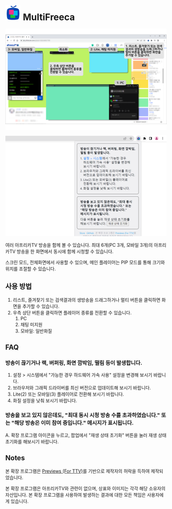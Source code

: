 # ![아이콘](icon.png) MultiFreeca

![스크린샷 1](1.png)

![스크린샷 2](2.png)

여러 아프리카TV 방송을 함께 볼 수 있습니다.
최대 6개(PC 3개, 모바일 3개)의 아프리카TV 방송을 한 화면에서 동시에 함께 시청할 수 있습니다.

스크린 모드, 전체화면에서 사용할 수 있으며, 메인 플레이어는 PIP 모드를 통해 크기와 위치를 조절할 수 있습니다.

## 사용 방법

1. 리스트, 즐겨찾기 또는 검색결과의 생방송을 드래그하거나 멀티 버튼을 클릭하면 화면을 추가할 수 있습니다.
2. 우측 상단 버튼을 클릭하면 플레이어 종류를 전환할 수 있습니다.
   1. PC
   2. 채팅 미지원
   3. 모바일: 일반화질

## FAQ

### 방송이 끊기거나 랙, 버퍼링, 화면 깜박임, 떨림 등이 발생합니다.

1. 설정 > 시스템에서 "가능한 경우 하드웨어 가속 사용" 설정을 변경해 보시기 바랍니다.
2. 브라우저와 그래픽 드라이버를 최신 버전으로 업데이트해 보시기 바랍니다.
3. Lite(2) 또는 모바일(3) 플레이어로 전환해 보시기 바랍니다.
4. 화질 설정을 낮춰 보시기 바랍니다.

### 방송을 보고 있지 않은데도, "최대 동시 시청 방송 수를 초과하였습니다." 또는 "해당 방송은 이미 참여 중입니다." 메시지가 표시됩니다.

A. 확장 프로그램 아이콘을 누르고, 팝업에서 "재생 상태 초기화" 버튼을 눌러 재생 상태 초기화를 해보시기 바랍니다.

## Notes

본 확장 프로그램은 [Previews (For TTV)](https://previews-app.com/)를 기반으로 제작자의 허락을 득하여 제작되었습니다.

본 확장 프로그램은 아프리카TV와 관련이 없으며, 상표와 이미지는 각각 해당 소유자의 자산입니다. 본 확장 프로그램을 사용하여 발생하는 결과에 대한 모든 책임은 사용자에게 있습니다.
